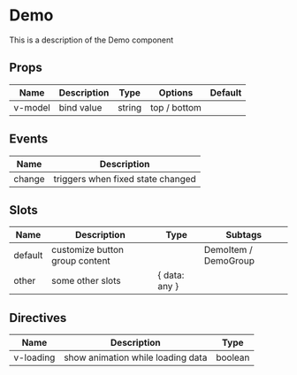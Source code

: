 # Demo

This is a description of the Demo component

<!-- The first content similar to the above structure will be the name and description information of the current component -->

<!-- Regardless of the order of the following content and the internal content of the table -->

## Props

| Name | Description | Type | Options | Default |
|----- |------------ |----- |-------- | ------- |
| v-model | bind value | string | top / bottom ||

<!-- The header of the table can be configured -->
<!-- 
  The type support TypeScript writing, but in order to generate better code hints, there are some requirements for reference types

  recommend: `VNode[]`, `VNode[] / Array<string>`
  not recommend: `Array<VNode>`, `Array<VNode \| string>`
 -->

## Events

| Name | Description |
|----- | ----------- |
| change | triggers when fixed state changed |

## Slots

| Name | Description | Type | Subtags |
| ---- | ----------- | ---- | ------- |
| default | customize button group content || DemoItem / DemoGroup |
| other | some other slots | { data: any } ||

## Directives

| Name | Description | Type |
| ---- | ----------- | ---- |
| v-loading | show animation while loading data | boolean |
